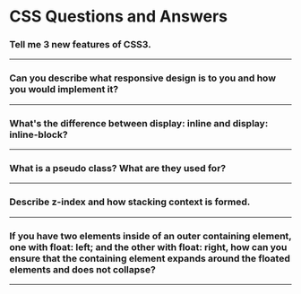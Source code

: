 # CSS Questions and Answers

### Tell me 3 new features of CSS3.

---
### Can you describe what responsive design is to you and how you would implement it?


---
### What's the difference between display: inline and display: inline-block?


---
### What is a pseudo class? What are they used for?


---
### Describe z-index and how stacking context is formed.


---
### If you have two elements inside of an outer containing element, one with float: left; and the other with float: right, how can you ensure that the containing element expands around the floated elements and does not collapse?


---
